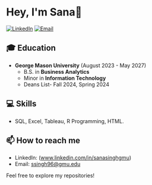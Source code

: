 # Hey, I'm Sana👋

[![LinkedIn](https://img.shields.io/badge/LinkedIn-Connect-blue)](https://linkedin.com/in/sanasinghgmu)
[![Email](https://img.shields.io/badge/Email-Contact-red)](mailto:ssingh96@gmu.edu)

## 🎓 Education
- **George Mason University** (August 2023 - May 2027)
  - B.S. in **Business Analytics**
  - Minor in **Information Technology**
  - Deans List- Fall 2024, Spring 2024 

## 💻 Skills
- SQL, Excel, Tableau, R Programming, HTML.

## 📫 How to reach me
- LinkedIn: (www.linkedin.com/in/sanasinghgmu)
- Email: ssingh96@gmu.edu

Feel free to explore my repositories!
